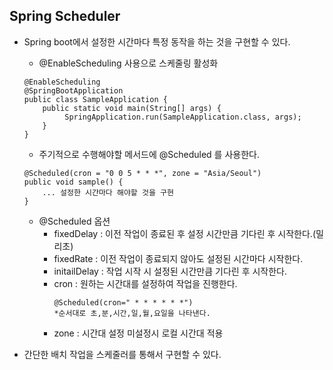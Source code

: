 ## Spring Scheduler
- Spring boot에서 설정한 시간마다 특정 동작을 하는 것을 구현할 수 있다.
    - @EnableScheduling 사용으로 스케줄링 활성화
    ```
    @EnableScheduling 
    @SpringBootApplication 
    public class SampleApplication { 
        public static void main(String[] args) {
             SpringApplication.run(SampleApplication.class, args);
        } 
    }
    ```
    - 주기적으로 수행해야할 메서드에  @Scheduled 를 사용한다.
    ```
    @Scheduled(cron = "0 0 5 * * *", zone = "Asia/Seoul")
    public void sample() {
        ... 설정한 시간마다 해야할 것을 구현
    }
    ```
    - @Scheduled 옵션
        - fixedDelay : 이전 작업이 종료된 후 설정 시간만큼 기다린 후 시작한다.(밀리초)
        - fixedRate : 이전 작업이 종료되지 않아도 설정된 시간마다 시작한다.
        - initailDelay : 작업 시작 시 설정된 시간만큼 기다린 후 시작한다.
        - cron : 원하는 시간대를 설정하여 작업을 진행한다.
            ```
            @Scheduled(cron=" * * * * * *")
            *순서대로 초,분,시간,일,월,요일을 나타낸다.
            ```
        - zone : 시간대 설정 미설정시 로컬 시간대 적용

- 간단한 배치 작업을 스케줄러를 통해서 구현할 수 있다.